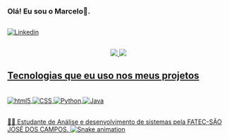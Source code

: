 
### Olá! Eu sou o Marcelo👋.
##

[![Linkedin](https://img.shields.io/badge/LinkedIn-0077B5?style=for-the-badge&logo=linkedin&logoColor=white)](https://www.linkedin.com/in/antonio-marcelo-9a5b68181/)
##

<div align="center">
  <a href="https://github.com/Antonio-Barbosa">
  <img height="center" src="https://github-readme-stats.vercel.app/api?username=Antonio-Barbosa&show_icons=true&theme=dark&include_all_commits=true&count_private=true"/>
  <img height="center" src="https://github-readme-stats.vercel.app/api/top-langs/?username=Antonio-Barbosa&layout=compact&langs_count=7&theme=dark"/>
</div>

## Tecnologias que eu uso nos meus projetos

<div style="display: inline_block"><br/>
  <img align='center' alt="html5" src="https://img.shields.io/badge/HTML5-E34F26?style=for-the-badge&logo=html5&logoColor=white"/>
  <img align='center' alt="CSS" src="https://img.shields.io/badge/CSS3-1572B6?style=for-the-badge&logo=css3&logoColor=white"/>
  <img align='center' alt="Python" src="https://img.shields.io/badge/Python-14354C?style=for-the-badge&logo=python&logoColor=white"/>
  <img align='center' alt="Java" src="https://img.shields.io/badge/Java-ED8B00?style=for-the-badge&logo=java&logoColor=white"/>
</div><br/>

👨‍🎓 Estudante de Análise e desenvolvimento de sistemas pela FATEC-SÃO JOSÉ DOS CAMPOS.
 ![Snake animation](https://github.com/Antonio-Barbosa/Antonio-Barbosa/blob/output/github-contribution-grid-snake.svg)






